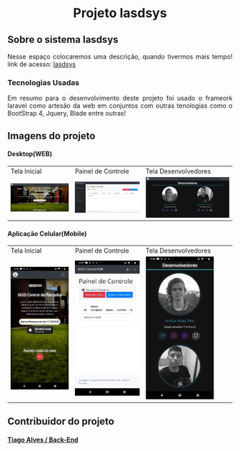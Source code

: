 <h1 style='text-align:center;'>Projeto Iasdsys</h1>


## Sobre o sistema Iasdsys

<p align="justify"> Nesse espaço colocaremos uma descrição, quando tivermos mais tempo! link de acesso: <a href="https://iasdcentralphb.com.br/">Iasdsys</a></p>

### Tecnologias Usadas
<p align="justify"> Em resumo para o desenvolvimento deste projeto foi usado o frameork laravel como artesão da web em conjuntos com outras tenologias como o BootStrap 4, Jquery, Blade entre outras!</a></p>

## Imagens do projeto

#### Desktop(WEB)
<table>
   <tr>
       <td>Tela Inicial</td>
       <td>Painel de Controle</td>
       <td>Tela Desenvolvedores</td>
   </tr>
    <tr>
        <td style="width:400px"><img src="readme/homepagePC.png" width="400"/></td>
        <td style="width:400px"><img src="readme/painelPC.png" width="400"/></td>
        <td style="width:400px"><img src="readme/desenvolvedoresPC.png" width="400"/></td>
   </tr>
</table>

#### Aplicação Celular(Mobile) 
<table>
   <tr>
       <td>Tela Inicial</td>
       <td>Painel de Controle</td>
       <td>Tela Desenvolvedores</td>
   </tr>
    <tr>
       <td style="width:400px"><img src="readme/homepageCL.jpg" width=""/></td>
       <td style="width:400px"><img src="readme/painelCL.jpg" width=""/></td>
        <td style="width:400px"><img src="readme/desenvolvedoresCL.jpg" width=""/></td>
   </tr>
</table>

## Contribuidor do projeto

<h4><a href="https://github.com/Tiago-Alves-dos-Santos">Tiago Alves / Back-End</a></h3>
